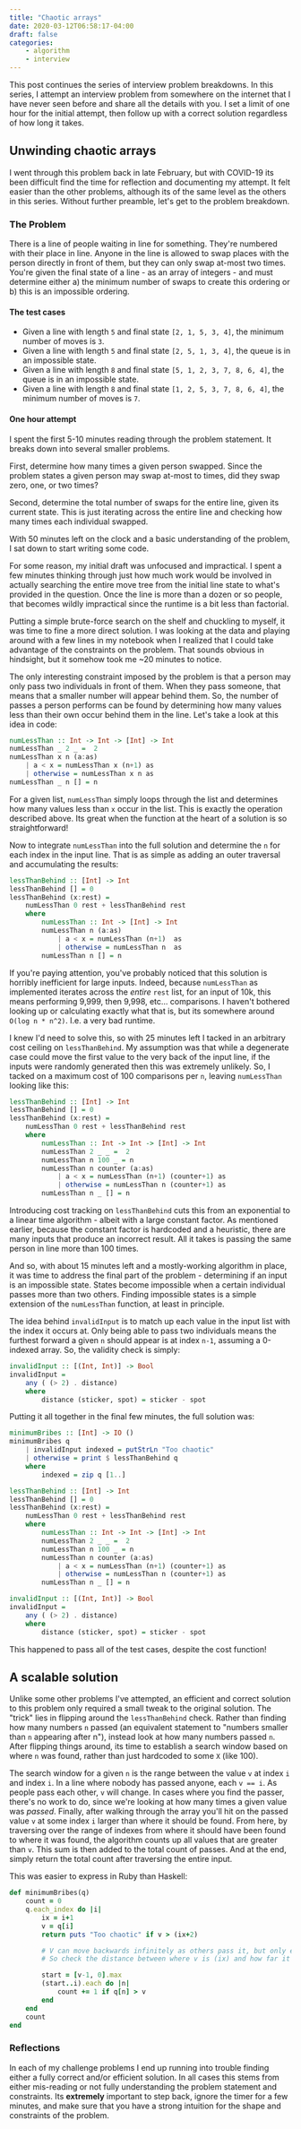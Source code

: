```yaml
---
title: "Chaotic arrays"
date: 2020-03-12T06:58:17-04:00
draft: false
categories:
    - algorithm
    - interview
---
```


This post continues the series of interview problem breakdowns.
In this series, I attempt an interview problem from somewhere on the internet that I have never seen before and share all the details with you.
I set a limit of one hour for the initial attempt, then follow up with a correct solution regardless of how long it takes.

## Unwinding chaotic arrays

I went through this problem back in late February, but with COVID-19 its been difficult find the time for reflection and documenting my attempt.
It felt easier than the other problems, although its of the same level as the others in this series.
Without further preamble, let's get to the problem breakdown.

### The Problem

There is a line of people waiting in line for something.
They're numbered with their place in line.
Anyone in the line is allowed to swap places with the person directly in front of them, but they can only swap at-most two times.
You're given the final state of a line - as an array of integers - and must determine either a) the minimum number of swaps to create this ordering or b) this is an impossible ordering.

#### The test cases

- Given a line with length `5` and final state `[2, 1, 5, 3, 4]`, the minimum number of moves is `3`.
- Given a line with length `5` and final state `[2, 5, 1, 3, 4]`, the queue is in an impossible state.
- Given a line with length `8` and final state `[5, 1, 2, 3, 7, 8, 6, 4]`, the queue is in an impossible state.
- Given a line with length `8` and final state `[1, 2, 5, 3, 7, 8, 6, 4]`, the minimum number of moves is `7`.

#### One hour attempt

I spent the first 5-10 minutes reading through the problem statement.
It breaks down into several smaller problems.

First, determine how many times a given person swapped.
Since the problem states a given person may swap at-most to times, did they swap zero, one, or two times?

Second, determine the total number of swaps for the entire line, given its current state.
This is just iterating across the entire line and checking how many times each individual swapped.

With 50 minutes left on the clock and a basic understanding of the problem, I sat down to start writing some code.

For some reason, my initial draft was unfocused and impractical.
I spent a few minutes thinking through just how much work would be involved in actually searching the entire move tree from the initial line state to what's provided in the question.
Once the line is more than a dozen or so people, that becomes wildly impractical since the runtime is a bit less than factorial.

Putting a simple brute-force search on the shelf and chuckling to myself, it was time to fine a more direct solution.
I was looking at the data and playing around with a few lines in my notebook when I realized that I could take advantage of the constraints on the problem.
That sounds obvious in hindsight, but it somehow took me ~20 minutes to notice.

The only interesting constraint imposed by the problem is that a person may only pass two individuals in front of them.
When they pass someone, that means that a smaller number will appear behind them.
So, the number of passes a person performs can be found by determining how many values less than their own occur behind them in the line.
Let's take a look at this idea in code:

``` haskell
numLessThan :: Int -> Int -> [Int] -> Int
numLessThan _ 2 _ =  2
numLessThan x n (a:as)
    | a < x = numLessThan x (n+1) as
    | otherwise = numLessThan x n as
numLessThan _ n [] = n
```
For a given list, `numLessThan` simply loops through the list and determines how many values less than `x` occur in the list.
This is exactly the operation described above.
Its great when the function at the heart of a solution is so straightforward!

Now to integrate `numLessThan` into the full solution and determine the `n` for each index in the input line.
That is as simple as adding an outer traversal and accumulating the results:

``` haskell
lessThanBehind :: [Int] -> Int
lessThanBehind [] = 0
lessThanBehind (x:rest) =
    numLessThan 0 rest + lessThanBehind rest
    where
        numLessThan :: Int -> [Int] -> Int
        numLessThan n (a:as)
            | a < x = numLessThan (n+1)  as
            | otherwise = numLessThan n  as
        numLessThan n [] = n
```
If you're paying attention, you've probably noticed that this solution is horribly inefficient for large inputs.
Indeed, because `numLessThan` as implemented iterates across the *entire* `rest` list, for an input of 10k, this means performing 9,999, then 9,998, etc... comparisons.
I haven't bothered looking up or calculating exactly what that is, but its somewhere around `O(log n * n^2)`.
I.e. a very bad runtime.

I knew I'd need to solve this, so with 25 minutes left I tacked in an arbitrary cost ceiling on `lessThanBehind`.
My assumption was that while a degenerate case could move the first value to the very back of the input line, if the inputs were randomly generated then this was extremely unlikely.
So, I tacked on a maximum cost of 100 comparisons per `n`, leaving `numLessThan` looking like this:
```haskell
lessThanBehind :: [Int] -> Int
lessThanBehind [] = 0
lessThanBehind (x:rest) =
    numLessThan 0 rest + lessThanBehind rest
    where
        numLessThan :: Int -> Int -> [Int] -> Int
        numLessThan 2 _ _ =  2
        numLessThan n 100 _ = n
        numLessThan n counter (a:as)
            | a < x = numLessThan (n+1) (counter+1) as
            | otherwise = numLessThan n (counter+1) as
        numLessThan n _ [] = n
```
Introducing cost tracking on `lessThanBehind` cuts this from an exponential to a linear time algorithm - albeit with a large constant factor.
As mentioned earlier, because the constant factor is hardcoded and a heuristic, there are many inputs that produce an incorrect result.
All it takes is passing the same person in line more than 100 times.

And so, with about 15 minutes left and a mostly-working algorithm in place, it was time to address the final part of the problem - determining if an input is an impossible state.
States become impossible when a certain individual passes more than two others.
Finding impossible states is a simple extension of the `numLessThan` function, at least in principle.

The idea behind `invalidInput` is to match up each value in the input list with the index it occurs at.
Only being able to pass two individuals means the furthest forward a given `n` should appear is at index `n-1`, assuming a 0-indexed array.
So, the validity check is simply:
```haskell
invalidInput :: [(Int, Int)] -> Bool
invalidInput =
    any ( (> 2) . distance)
    where
        distance (sticker, spot) = sticker - spot
```

Putting it all together in the final few minutes, the full solution was:
```haskell
minimumBribes :: [Int] -> IO ()
minimumBribes q
    | invalidInput indexed = putStrLn "Too chaotic"
    | otherwise = print $ lessThanBehind q
    where
        indexed = zip q [1..]

lessThanBehind :: [Int] -> Int
lessThanBehind [] = 0
lessThanBehind (x:rest) =
    numLessThan 0 rest + lessThanBehind rest
    where
        numLessThan :: Int -> Int -> [Int] -> Int
        numLessThan 2 _ _ =  2
        numLessThan n 100 _ = n
        numLessThan n counter (a:as)
            | a < x = numLessThan (n+1) (counter+1) as
            | otherwise = numLessThan n (counter+1) as
        numLessThan n _ [] = n

invalidInput :: [(Int, Int)] -> Bool
invalidInput =
    any ( (> 2) . distance)
    where
        distance (sticker, spot) = sticker - spot
```
This happened to pass all of the test cases, despite the cost function!

## A scalable solution

Unlike some other problems I've attempted, an efficient and correct solution to this problem only required a small tweak to the original solution.
The "trick" lies in flipping around the `lessThanBehind` check.
Rather than finding how many numbers `n` passed (an equivalent statement to "numbers smaller than `n` appearing after n"), instead look at how many numbers passed `n`.
After flipping things around, its time to establish a search window based on where `n` was found, rather than just hardcoded to some `X` (like 100).

The search window for a given `n` is the range between the value `v` at index `i` and index `i`.
In a line where nobody has passed anyone, each `v == i`.
As people pass each other, `v` will change.
In cases where you find the passer, there's no work to do, since we're looking at how many times a given value was *passed*.
Finally, after walking through the array you'll hit on the passed value `v` at some index `i` larger than where it should be found.
From here, by traversing over the range of indexes from where it should have been found to where it was found, the algorithm counts up all values that are greater than `v`.
This sum is then added to the total count of passes.
And at the end, simply return the total count after traversing the entire input.

This was easier to express in Ruby than Haskell:
```ruby
def minimumBribes(q)
    count = 0
    q.each_index do |i|
        ix = i+1
        v = q[i]
        return puts "Too chaotic" if v > (ix+2)

        # V can move backwards infinitely as others pass it, but only ever forwards twice
        # So check the distance between where v is (ix) and how far it could have been.

        start = [v-1, 0].max
        (start..i).each do |n|
            count += 1 if q[n] > v
        end
    end
    count
end
```

### Reflections

In each of my challenge problems I end up running into trouble finding either a fully correct and/or efficient solution.
In all cases this stems from either mis-reading or not fully understanding the problem statement and constraints.
Its **extremely** important to step back, ignore the timer for a few minutes, and make sure that you have a strong intuition for the shape and constraints of the problem.
